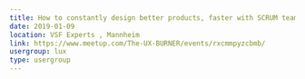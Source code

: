 ```yaml
---
title: How to constantly design better products, faster with SCRUM teams
date: 2019-01-09
location: VSF Experts , Mannheim
link: https://www.meetup.com/The-UX-BURNER/events/rxcmmpyzcbmb/
usergroup: lux
type: usergroup
---
```

